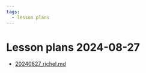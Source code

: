 ```yaml
---
tags:
  - lesson plans
---
```


# Lesson plans 2024-08-27

- [20240827_richel.md](20240827_richel.md)
